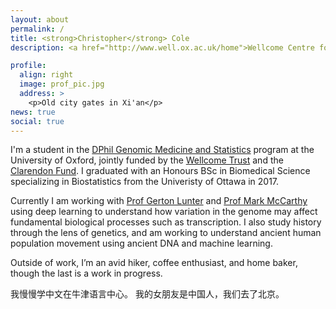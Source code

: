 ```yaml
---
layout: about
permalink: /
title: <strong>Christopher</strong> Cole
description: <a href="http://www.well.ox.ac.uk/home">Wellcome Centre for Human Genetics</a>, <a href="https://ox.ac.uk">University of Oxford</a>

profile:
  align: right
  image: prof_pic.jpg
  address: >
    <p>Old city gates in Xi'an</p>
news: true
social: true
---
```


I'm a student in the [DPhil Genomic Medicine and Statistics](https://www.ox.ac.uk/admissions/graduate/courses/dphil-genomic-medicine-and-statistics?wssl=1) program at the University of Oxford, jointly funded by the [Wellcome Trust](http://www.well.ox.ac.uk/home) and the [Clarendon Fund](http://www.ox.ac.uk/clarendon/about). I graduated with an Honours BSc in Biomedical Science specializing in Biostatistics from the Univeristy of Ottawa in 2017. 

Currently I am working with [Prof Gerton Lunter](https://www.well.ox.ac.uk/research/research-groups/lunter-group) and [Prof Mark McCarthy](https://www.ndm.ox.ac.uk/principal-investigators/researcher/mark-mccarthy) using deep learning to understand how variation in the genome may affect fundamental biological processes such as transcription. I also study history through the lens of genetics, and am working to understand ancient human population movement using ancient DNA and machine learning. 

Outside of work, I’m an avid hiker, coffee enthusiast, and home baker, though the last is a work in progress.

我慢慢学中文在牛津语言中心。 我的女朋友是中国人，我们去了北京。
